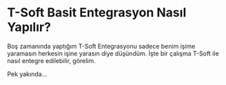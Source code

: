 # T-Soft Basit Entegrasyon Nasıl Yapılır?

Boş zamanında yaptığım T-Soft Entegrasyonu sadece benim işime yaramasın herkesin işine yarasın diye düşündüm. İşte bir çalışma T-Soft ile nasıl entegre edilebilir,  görelim.

Pek yakında...
